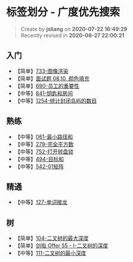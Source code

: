 标签划分 - 广度优先搜索
===

> Create by **jsliang** on **2020-07-22 16:49:29**  
> Recently revised in **2020-08-27 22:00:21**

## 入门

* 【简单】[733-图像渲染](https://leetcode-cn.com/problems/flood-fill/)
* 【简单】[面试题 08.10. 颜色填充](https://leetcode-cn.com/problems/color-fill-lcci/)
* 【简单】[690-员工的重要性](https://leetcode-cn.com/problems/employee-importance/)
* 【中等】[841-钥匙和房间](https://leetcode-cn.com/problems/keys-and-rooms)
* 【中等】[1254-统计封闭岛屿的数目](https://leetcode-cn.com/problems/number-of-closed-islands/)

## 熟练

* 【中等】[061-最小路径和](https://leetcode-cn.com/problems/minimum-path-sum)
* 【中等】[279-完全平方数](https://leetcode-cn.com/problems/perfect-squares)
* 【中等】[752-打开转盘锁](https://leetcode-cn.com/problems/open-the-lock)
* 【中等】[494-目标和](https://leetcode-cn.com/problems/target-sum)
* 【中等】[542-01矩阵](https://leetcode-cn.com/problems/01-matrix)

## 精通

* 【中等】[127-单词接龙](https://leetcode-cn.com/problems/word-ladder/)

## 树

* 【简单】[104-二叉树的最大深度](https://leetcode-cn.com/problems/maximum-depth-of-binary-tree/)
* 【简单】[剑指 Offer 55 - I-二叉树的深度](https://leetcode-cn.com/problems/er-cha-shu-de-shen-du-lcof/)
* 【中等】[111-二叉树的最小深度](https://leetcode-cn.com/problems/minimum-depth-of-binary-tree)